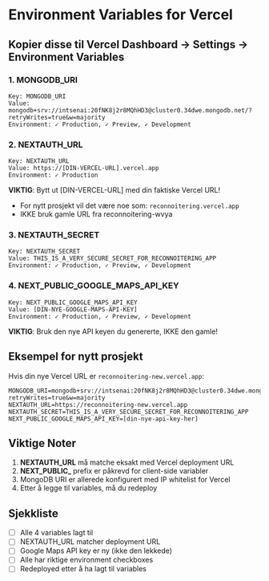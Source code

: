 # Environment Variables for Vercel

## Kopier disse til Vercel Dashboard → Settings → Environment Variables

### 1. MONGODB_URI
```
Key: MONGODB_URI
Value: mongodb+srv://intsenai:20fNK8j2r8MQhHD3@cluster0.34dwe.mongodb.net/?retryWrites=true&w=majority
Environment: ✓ Production, ✓ Preview, ✓ Development
```

### 2. NEXTAUTH_URL
```
Key: NEXTAUTH_URL
Value: https://[DIN-VERCEL-URL].vercel.app
Environment: ✓ Production
```
**VIKTIG**: Bytt ut [DIN-VERCEL-URL] med din faktiske Vercel URL!
- For nytt prosjekt vil det være noe som: `reconnoitering.vercel.app`
- IKKE bruk gamle URL fra reconnoitering-wvya

### 3. NEXTAUTH_SECRET
```
Key: NEXTAUTH_SECRET
Value: THIS_IS_A_VERY_SECURE_SECRET_FOR_RECONNOITERING_APP
Environment: ✓ Production, ✓ Preview, ✓ Development
```

### 4. NEXT_PUBLIC_GOOGLE_MAPS_API_KEY
```
Key: NEXT_PUBLIC_GOOGLE_MAPS_API_KEY
Value: [DIN-NYE-GOOGLE-MAPS-API-KEY]
Environment: ✓ Production, ✓ Preview, ✓ Development
```
**VIKTIG**: Bruk den nye API keyen du genererte, IKKE den gamle!

## Eksempel for nytt prosjekt

Hvis din nye Vercel URL er `reconnoitering-new.vercel.app`:

```
MONGODB_URI=mongodb+srv://intsenai:20fNK8j2r8MQhHD3@cluster0.34dwe.mongodb.net/?retryWrites=true&w=majority
NEXTAUTH_URL=https://reconnoitering-new.vercel.app
NEXTAUTH_SECRET=THIS_IS_A_VERY_SECURE_SECRET_FOR_RECONNOITERING_APP
NEXT_PUBLIC_GOOGLE_MAPS_API_KEY=[din-nye-api-key-her]
```

## Viktige Noter

1. **NEXTAUTH_URL** må matche eksakt med Vercel deployment URL
2. **NEXT_PUBLIC_** prefix er påkrevd for client-side variabler
3. MongoDB URI er allerede konfigurert med IP whitelist for Vercel
4. Etter å legge til variables, må du redeploy

## Sjekkliste

- [ ] Alle 4 variables lagt til
- [ ] NEXTAUTH_URL matcher deployment URL
- [ ] Google Maps API key er ny (ikke den lekkede)
- [ ] Alle har riktige environment checkboxes
- [ ] Redeployed etter å ha lagt til variables